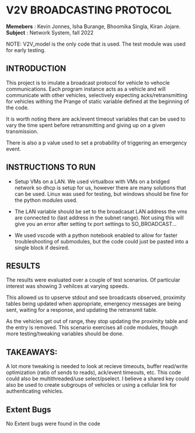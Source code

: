 # V2V BROADCASTING PROTOCOL

**Memebers** : Kevin Jonnes, Isha Burange, Bhoomika Singla, Kiran Jojare.  
**Subject**  : Network System, fall 2022

NOTE: V2V_model is the only code that is used. The test module was used for early testing.

## INTRODUCTION

This project is to imulate a broadcast protocol for vehicle to vehocle communications. 
Each program instance acts as a vehicle and will communicate with other vehicles, selectively expecting acks/retransmitting for vehicles withing the Prange of static variable defined at the beginning of the code. 

It is worth noting there are ack/event timeout variables that can be used to vary the time spent before retransmitting and giving up on a given transmission.

There is also a p value used to set a probability of triggering an emergency event.

## INSTRUCTIONS TO RUN

* Setup VMs on a LAN. We used virtualbox with VMs on a bridged network so dhcp is setup for us, however there are many solutions that can be used. Linux was used for testing, but windows should be fine for the python modules used.

* The LAN variable should be set to the broadcasat LAN address the vms are connected to (last address in the subnet range). Not using this will give you an error after setting tx port settings to SO_BROADCAST...

* We used vscode with a python notebook enabled to allow for faster troubleshooting of submodules, 
but the code could just be pasted into a single block if desired.

## RESULTS

The results were evaluated over a couple of test scenarios. Of particular interest was showing 3 vehilces at varying speeds. 

This allowed us to upserve stdout and see broadcasts observed, proximity tables being updated when appropriate, emergency messages are being sent, waiting for a response, and updating the retransmit table.

As the vehicles get out of range, they stop updating the proximity table and the entry is removed. 
This scenario exercises all code modules, though more testing/tweaking variables should be done.

## TAKEAWAYS:
A lot more tweaking is needed to look at recieve timeouts, buffer read/write optimization (ratio of sends to reads), ack/event timeouts, etc. This code could also be multithreaded/use select/pselect. I believe a shared key could also be used to create subgroups of vehicles or using a cellular link for authenticating vehicles. 

## Extent Bugs
No Extent bugs were found in the code
